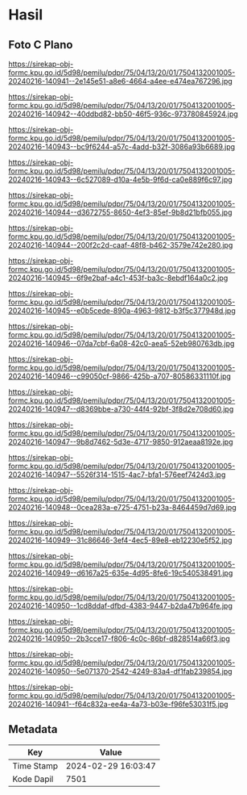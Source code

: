 # Hasil

## Foto C Plano

https://sirekap-obj-formc.kpu.go.id/5d98/pemilu/pdpr/75/04/13/20/01/7504132001005-20240216-140941--2e145e51-a8e6-4664-a4ee-e474ea767296.jpg

https://sirekap-obj-formc.kpu.go.id/5d98/pemilu/pdpr/75/04/13/20/01/7504132001005-20240216-140942--40ddbd82-bb50-46f5-936c-973780845924.jpg

https://sirekap-obj-formc.kpu.go.id/5d98/pemilu/pdpr/75/04/13/20/01/7504132001005-20240216-140943--bc9f6244-a57c-4add-b32f-3086a93b6689.jpg

https://sirekap-obj-formc.kpu.go.id/5d98/pemilu/pdpr/75/04/13/20/01/7504132001005-20240216-140943--6c527089-d10a-4e5b-9f6d-ca0e889f6c97.jpg

https://sirekap-obj-formc.kpu.go.id/5d98/pemilu/pdpr/75/04/13/20/01/7504132001005-20240216-140944--d3672755-8650-4ef3-85ef-9b8d21bfb055.jpg

https://sirekap-obj-formc.kpu.go.id/5d98/pemilu/pdpr/75/04/13/20/01/7504132001005-20240216-140944--200f2c2d-caaf-48f8-b462-3579e742e280.jpg

https://sirekap-obj-formc.kpu.go.id/5d98/pemilu/pdpr/75/04/13/20/01/7504132001005-20240216-140945--6f9e2baf-a4c1-453f-ba3c-8ebdf164a0c2.jpg

https://sirekap-obj-formc.kpu.go.id/5d98/pemilu/pdpr/75/04/13/20/01/7504132001005-20240216-140945--e0b5cede-890a-4963-9812-b3f5c377948d.jpg

https://sirekap-obj-formc.kpu.go.id/5d98/pemilu/pdpr/75/04/13/20/01/7504132001005-20240216-140946--07da7cbf-6a08-42c0-aea5-52eb980763db.jpg

https://sirekap-obj-formc.kpu.go.id/5d98/pemilu/pdpr/75/04/13/20/01/7504132001005-20240216-140946--c99050cf-9866-425b-a707-80586331110f.jpg

https://sirekap-obj-formc.kpu.go.id/5d98/pemilu/pdpr/75/04/13/20/01/7504132001005-20240216-140947--d8369bbe-a730-44f4-92bf-3f8d2e708d60.jpg

https://sirekap-obj-formc.kpu.go.id/5d98/pemilu/pdpr/75/04/13/20/01/7504132001005-20240216-140947--9b8d7462-5d3e-4717-9850-912aeaa8192e.jpg

https://sirekap-obj-formc.kpu.go.id/5d98/pemilu/pdpr/75/04/13/20/01/7504132001005-20240216-140947--5526f314-1515-4ac7-bfa1-576eef7424d3.jpg

https://sirekap-obj-formc.kpu.go.id/5d98/pemilu/pdpr/75/04/13/20/01/7504132001005-20240216-140948--0cea283a-e725-4751-b23a-8464459d7d69.jpg

https://sirekap-obj-formc.kpu.go.id/5d98/pemilu/pdpr/75/04/13/20/01/7504132001005-20240216-140949--31c86646-3ef4-4ec5-89e8-eb12230e5f52.jpg

https://sirekap-obj-formc.kpu.go.id/5d98/pemilu/pdpr/75/04/13/20/01/7504132001005-20240216-140949--d6167a25-635e-4d95-8fe6-19c540538491.jpg

https://sirekap-obj-formc.kpu.go.id/5d98/pemilu/pdpr/75/04/13/20/01/7504132001005-20240216-140950--1cd8ddaf-dfbd-4383-9447-b2da47b964fe.jpg

https://sirekap-obj-formc.kpu.go.id/5d98/pemilu/pdpr/75/04/13/20/01/7504132001005-20240216-140950--2b3cce17-f806-4c0c-86bf-d828514a66f3.jpg

https://sirekap-obj-formc.kpu.go.id/5d98/pemilu/pdpr/75/04/13/20/01/7504132001005-20240216-140950--5e071370-2542-4249-83a4-df1fab239854.jpg

https://sirekap-obj-formc.kpu.go.id/5d98/pemilu/pdpr/75/04/13/20/01/7504132001005-20240216-140941--f64c832a-ee4a-4a73-b03e-f96fe53031f5.jpg


## Metadata

| Key        | Value               |
| ---------- | ------------------- |
| Time Stamp | 2024-02-29 16:03:47 |
| Kode Dapil | 7501                |



